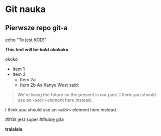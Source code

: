 # Git nauka

## Pierwsze repo git-a

echo "To jest KOD!"

**This text will be bold**
**okokoko**

*okoko*
* Item 1
* Item 2
  * Item 2a
  * Item 2b
  As Kanye West said:

> We're living the future so
> the present is our past.
I think you should use an
`<addr>` element here instead.

I think you should use an
`<addr>` element here instead.

##Git jest super
##lubię gita

**tralalala**
